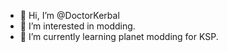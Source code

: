 - 👋 Hi, I’m @DoctorKerbal
- 👀 I’m interested in modding.
- 🌱 I’m currently learning planet modding for KSP.

<!---
DoctorKerbal/DoctorKerbal is a ✨ special ✨ repository because its `README.md` (this file) appears on your GitHub profile.
You can click the Preview link to take a look at your changes.
--->
